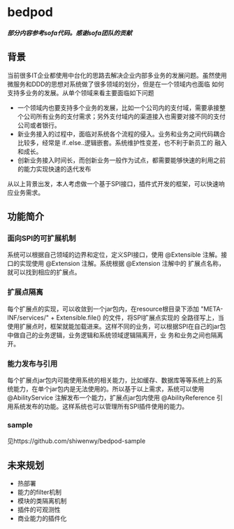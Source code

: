 # bedpod

##### 部分内容参考sofa代码。感谢sofa团队的贡献 

## 背景
当前很多IT企业都使用中台化的思路去解决企业内部多业务的发展问题。虽然使用微服务和DDD的思想对系统做了很多领域的划分，但是在一个领域内也面临
如何支持多业务的发展。从单个领域来看主要面临如下问题
* 一个领域内也要支持多个业务的发展，比如一个公司内的支付域，需要承接整个公司所有业务的支付需求；另外支付域内的渠道接入也需要对接不同的支付
公司或者银行。
* 新业务接入的过程中，面临对系统各个流程的侵入。业务和业务之间代码耦合比较多，经常是 if..else..逻辑嵌套。系统维护性变差，也不利于新员工的
融入和成长。
* 创新业务接入时间长，而创新业务一般作为试点，都需要能够快速的利用之前的能力实现快速的迭代发布

从以上背景出发，本人考虑做一个基于SPI接口，插件式开发的框架，可以快速响应业务需求。

## 功能简介
### 面向SPI的可扩展机制
系统可以根据自己领域的边界和定位，定义SPI接口，使用 @Extensible 注解。接口的实现使用 @Extension 注解。系统根据 @Extension 注解中的
扩展点名称，就可以找到相应的扩展点。
### 扩展点隔离
每个扩展点的实现，可以收敛到一个jar包内，在resource根目录下添加 "META-INF/services/" + Extensible.file() 的文件，将SPI扩展点实现的
全路径写上，当使用扩展点时，框架就能加载进来。这样不同的业务，可以根据SPI在自己的jar包中做自己的业务逻辑，业务逻辑和系统领域逻辑隔离开，业
务和业务之间也隔离开。
### 能力发布与引用
每个扩展点jar包内可能使用系统的相关能力，比如缓存、数据库等等系统上的系统能力，在单个jar包内是无法使用的。所以基于以上需求，系统可以使用 
@AbilityService 注解发布一个能力，扩展点jar包内使用 @AbilityReference 引用系统发布的功能。这样系统也可以管理所有SPI插件使用的能力。

### sample
见https://github.com/shiwenwy/bedpod-sample

## 未来规划
* 热部署
* 能力的filter机制
* 模块的类隔离机制
* 插件的可观测性
* 商业能力的插件化
